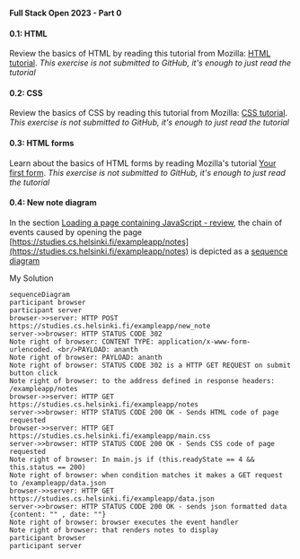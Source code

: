  **Full Stack Open 2023 - Part 0**
 
 #### 0.1: HTML
Review the basics of HTML by reading this tutorial from Mozilla:  [HTML tutorial](https://developer.mozilla.org/en-US/docs/Learn/Getting_started_with_the_web/HTML_basics).
_This exercise is not submitted to GitHub, it's enough to just read the tutorial_

#### 0.2: CSS
Review the basics of CSS by reading this tutorial from Mozilla:  [CSS tutorial](https://developer.mozilla.org/en-US/docs/Learn/Getting_started_with_the_web/CSS_basics).
_This exercise is not submitted to GitHub, it's enough to just read the tutorial_

#### 0.3: HTML forms
Learn about the basics of HTML forms by reading Mozilla's tutorial  [Your first form](https://developer.mozilla.org/en-US/docs/Learn/HTML/Forms/Your_first_HTML_form).
_This exercise is not submitted to GitHub, it's enough to just read the tutorial_

#### 0.4: New note diagram
In the section  [Loading a page containing JavaScript - review](https://fullstackopen.com/en/part0/fundamentals_of_web_apps#loading-a-page-containing-java-script-review), the chain of events caused by opening the page  [https://studies.cs.helsinki.fi/exampleapp/notes](https://studies.cs.helsinki.fi/exampleapp/notes)  is depicted as a  [sequence diagram](https://www.geeksforgeeks.org/unified-modeling-language-uml-sequence-diagrams/)

My Solution 
```mermaid
sequenceDiagram
participant browser
participant server
browser->>server: HTTP POST https://studies.cs.helsinki.fi/exampleapp/new_note
server->>browser: HTTP STATUS CODE 302
Note right of browser: CONTENT TYPE: application/x-www-form-urlencoded. <br/>PAYLOAD: ananth
Note right of browser: PAYLOAD: ananth
Note right of browser: STATUS CODE 302 is a HTTP GET REQUEST on submit button click
Note right of browser: to the address defined in response headers: /exampleapp/notes
browser->>server: HTTP GET https://studies.cs.helsinki.fi/exampleapp/notes
server->>browser: HTTP STATUS CODE 200 OK - Sends HTML code of page requested
browser->>server: HTTP GET https://studies.cs.helsinki.fi/exampleapp/main.css
server->>browser: HTTP STATUS CODE 200 OK - Sends CSS code of page requested
Note right of browser: In main.js if (this.readyState == 4 && this.status == 200)
Note right of browser: when condition matches it makes a GET request to /exampleapp/data.json
browser->>server: HTTP GET https://studies.cs.helsinki.fi/exampleapp/data.json
server->>browser: HTTP STATUS CODE 200 OK - sends json formatted data {content: "" , date: ""}
Note right of browser: browser executes the event handler
Note right of browser: that renders notes to display
participant browser
participant server
```